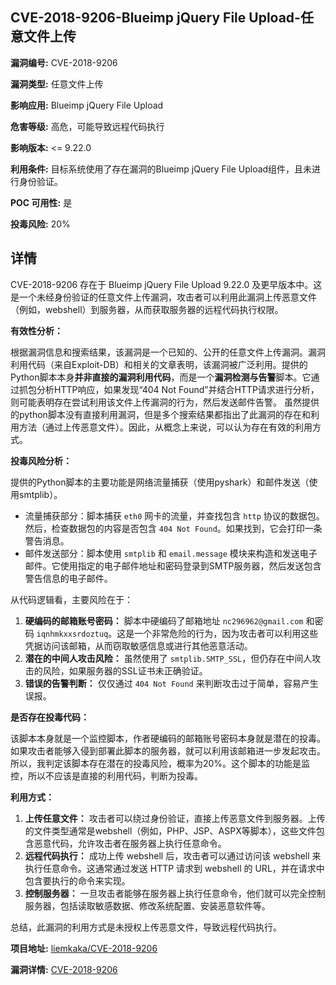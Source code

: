 ## CVE-2018-9206-Blueimp jQuery File Upload-任意文件上传

**漏洞编号:** CVE-2018-9206

**漏洞类型:** 任意文件上传

**影响应用:** Blueimp jQuery File Upload

**危害等级:** 高危，可能导致远程代码执行

**影响版本:** <= 9.22.0

**利用条件:** 目标系统使用了存在漏洞的Blueimp jQuery File Upload组件，且未进行身份验证。

**POC 可用性:** 是

**投毒风险:** 20%

## 详情

CVE-2018-9206 存在于 Blueimp jQuery File Upload 9.22.0 及更早版本中。这是一个未经身份验证的任意文件上传漏洞，攻击者可以利用此漏洞上传恶意文件（例如，webshell）到服务器，从而获取服务器的远程代码执行权限。

**有效性分析：**

根据漏洞信息和搜索结果，该漏洞是一个已知的、公开的任意文件上传漏洞。漏洞利用代码（来自Exploit-DB）和相关的文章表明，该漏洞被广泛利用。提供的Python脚本本身**并非直接的漏洞利用代码**，而是一个**漏洞检测与告警**脚本。它通过抓包分析HTTP响应，如果发现“404 Not Found”并结合HTTP请求进行分析，则可能表明存在尝试利用该文件上传漏洞的行为，然后发送邮件告警。
虽然提供的python脚本没有直接利用漏洞，但是多个搜索结果都指出了此漏洞的存在和利用方法（通过上传恶意文件）。因此，从概念上来说，可以认为存在有效的利用方式。

**投毒风险分析：**

提供的Python脚本的主要功能是网络流量捕获（使用pyshark）和邮件发送（使用smtplib）。

*   流量捕获部分：脚本捕获 `eth0` 网卡的流量，并查找包含 `http` 协议的数据包。然后，检查数据包的内容是否包含 `404 Not Found`。如果找到，它会打印一条警告消息。
*   邮件发送部分：脚本使用 `smtplib` 和 `email.message` 模块来构造和发送电子邮件。它使用指定的电子邮件地址和密码登录到SMTP服务器，然后发送包含警告信息的电子邮件。

从代码逻辑看，主要风险在于：
1.  **硬编码的邮箱账号密码：** 脚本中硬编码了邮箱地址 `nc296962@gmail.com` 和密码 `iqnhmkxxsrdoztuq`。这是一个非常危险的行为，因为攻击者可以利用这些凭据访问该邮箱，从而窃取敏感信息或进行其他恶意活动。
2.  **潜在的中间人攻击风险：** 虽然使用了 `smtplib.SMTP_SSL`，但仍存在中间人攻击的风险，如果服务器的SSL证书未正确验证。
3.  **错误的告警判断：** 仅仅通过 `404 Not Found` 来判断攻击过于简单，容易产生误报。

**是否存在投毒代码：**

该脚本本身就是一个监控脚本，作者硬编码的邮箱账号密码本身就是潜在的投毒。如果攻击者能够入侵到部署此脚本的服务器，就可以利用该邮箱进一步发起攻击。所以，我判定该脚本存在潜在的投毒风险，概率为20%。这个脚本的功能是监控，所以不应该是直接的利用代码，判断为投毒。

**利用方式：**

1.  **上传任意文件：** 攻击者可以绕过身份验证，直接上传恶意文件到服务器。上传的文件类型通常是webshell（例如，PHP、JSP、ASPX等脚本），这些文件包含恶意代码，允许攻击者在服务器上执行任意命令。
2.  **远程代码执行：** 成功上传 webshell 后，攻击者可以通过访问该 webshell 来执行任意命令。这通常通过发送 HTTP 请求到 webshell 的 URL，并在请求中包含要执行的命令来实现。
3.  **控制服务器：** 一旦攻击者能够在服务器上执行任意命令，他们就可以完全控制服务器，包括读取敏感数据、修改系统配置、安装恶意软件等。

总结，此漏洞的利用方式是未授权上传恶意文件，导致远程代码执行。

**项目地址:** [liemkaka/CVE-2018-9206](https://github.com/liemkaka/CVE-2018-9206)

**漏洞详情:** [CVE-2018-9206](https://nvd.nist.gov/vuln/detail/CVE-2018-9206)